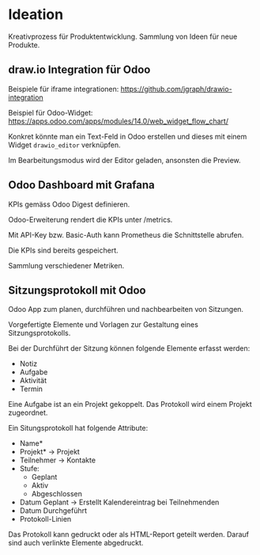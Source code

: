 # Ideation

Kreativprozess für Produktentwicklung. Sammlung von Ideen für neue Produkte.

## draw.io Integration für Odoo

Beispiele für iframe integrationen: <https://github.com/jgraph/drawio-integration>

Beispiel für Odoo-Widget: <https://apps.odoo.com/apps/modules/14.0/web_widget_flow_chart/>

Konkret könnte man ein Text-Feld in Odoo erstellen und dieses mit einem Widget `drawio_editor` verknüpfen.

Im Bearbeitungsmodus wird der Editor geladen, ansonsten die Preview.

## Odoo Dashboard mit Grafana

KPIs gemäss Odoo Digest definieren.

Odoo-Erweiterung rendert die KPIs unter /metrics.

Mit API-Key bzw. Basic-Auth kann Prometheus die Schnittstelle abrufen.

Die KPIs sind bereits gespeichert.

Sammlung verschiedener Metriken.

## Sitzungsprotokoll mit Odoo

Odoo App zum planen, durchführen und nachbearbeiten von Sitzungen.

Vorgefertigte Elemente und Vorlagen zur Gestaltung eines Sitzungsprotokolls.

Bei der Durchführt der Sitzung können folgende Elemente erfasst werden:

* Notiz
* Aufgabe
* Aktivität
* Termin

Eine Aufgabe ist an ein Projekt gekoppelt. Das Protokoll wird einem Projekt zugeordnet.

Ein Situngsprotokoll hat folgende Attribute:

* Name*
* Projekt* -> Projekt
* Teilnehmer -> Kontakte
* Stufe:
	* Geplant
	* Aktiv
	* Abgeschlossen
* Datum Geplant -> Erstellt Kalendereintrag bei Teilnehmenden
* Datum Durchgeführt
* Protokoll-Linien
	
Das Protokoll kann gedruckt oder als HTML-Report geteilt werden. Darauf sind auch verlinkte Elemente abgedruckt.